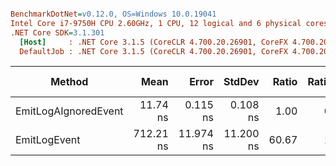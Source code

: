 ``` ini

BenchmarkDotNet=v0.12.0, OS=Windows 10.0.19041
Intel Core i7-9750H CPU 2.60GHz, 1 CPU, 12 logical and 6 physical cores
.NET Core SDK=3.1.301
  [Host]     : .NET Core 3.1.5 (CoreCLR 4.700.20.26901, CoreFX 4.700.20.27001), X64 RyuJIT
  DefaultJob : .NET Core 3.1.5 (CoreCLR 4.700.20.26901, CoreFX 4.700.20.27001), X64 RyuJIT


```
|               Method |      Mean |     Error |    StdDev | Ratio | RatioSD |  Gen 0 | Gen 1 | Gen 2 | Allocated |
|--------------------- |----------:|----------:|----------:|------:|--------:|-------:|------:|------:|----------:|
| EmitLogAIgnoredEvent |  11.74 ns |  0.115 ns |  0.108 ns |  1.00 |    0.00 |      - |     - |     - |         - |
|         EmitLogEvent | 712.21 ns | 11.974 ns | 11.200 ns | 60.67 |    1.22 | 0.0582 |     - |     - |     368 B |
